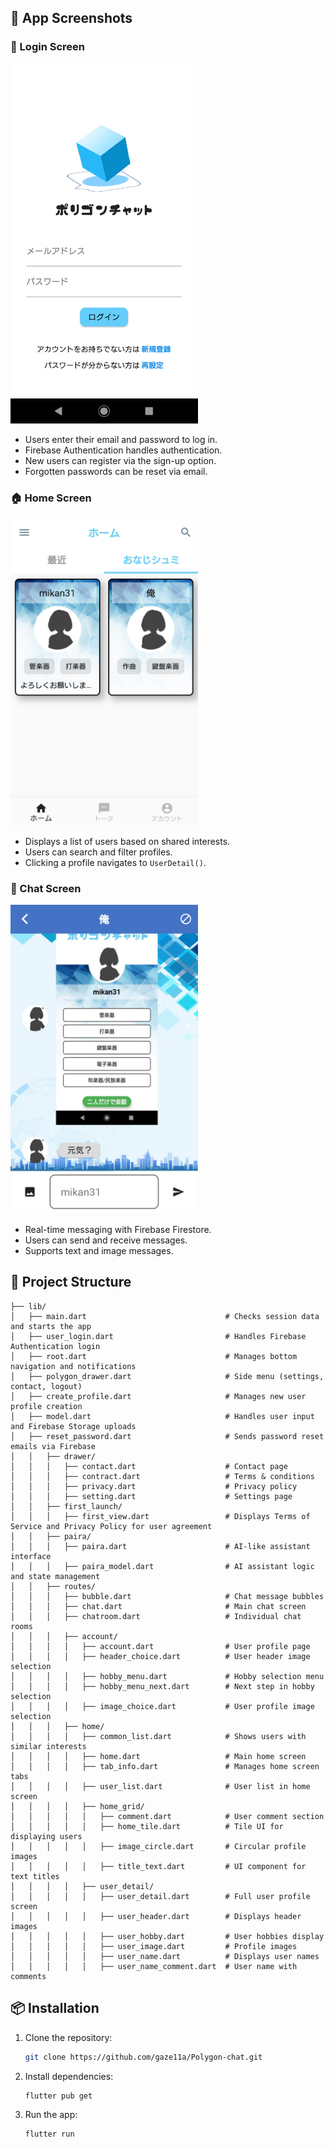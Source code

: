 ## 📱 App Screenshots

### 🔑 Login Screen
<img src="./assets/screenshots/login_screen.png" alt="Login Screen" width="300">

- Users enter their email and password to log in.
- Firebase Authentication handles authentication.
- New users can register via the sign-up option.
- Forgotten passwords can be reset via email.

### 🏠 Home Screen
<img src="./assets/screenshots/home_screen.png" alt="Home Screen" width="300">

- Displays a list of users based on shared interests.
- Users can search and filter profiles.
- Clicking a profile navigates to `UserDetail()`.

### 💬 Chat Screen
<img src="./assets/screenshots/chat_screen.png" alt="Chat Screen" width="300">

- Real-time messaging with Firebase Firestore.
- Users can send and receive messages.
- Supports text and image messages.

## 📂 Project Structure

```
├── lib/
│   ├── main.dart                               # Checks session data and starts the app
│   ├── user_login.dart                         # Handles Firebase Authentication login
│   ├── root.dart                               # Manages bottom navigation and notifications
│   ├── polygon_drawer.dart                     # Side menu (settings, contact, logout)
│   ├── create_profile.dart                     # Manages new user profile creation
│   ├── model.dart                              # Handles user input and Firebase Storage uploads
│   ├── reset_password.dart                     # Sends password reset emails via Firebase
│   │   ├── drawer/
│   │   │   ├── contact.dart                    # Contact page
│   │   │   ├── contract.dart                   # Terms & conditions
│   │   │   ├── privacy.dart                    # Privacy policy
│   │   │   ├── setting.dart                    # Settings page
│   │   ├── first_launch/
│   │   │   ├── first_view.dart                 # Displays Terms of Service and Privacy Policy for user agreement
│   │   ├── paira/
│   │   │   ├── paira.dart                      # AI-like assistant interface
│   │   │   ├── paira_model.dart                # AI assistant logic and state management
│   │   ├── routes/
│   │   │   ├── bubble.dart                     # Chat message bubbles
│   │   │   ├── chat.dart                       # Main chat screen
│   │   │   ├── chatroom.dart                   # Individual chat rooms
│   │   │   ├── account/
│   │   │   │   ├── account.dart                # User profile page
│   │   │   │   ├── header_choice.dart          # User header image selection
│   │   │   │   ├── hobby_menu.dart             # Hobby selection menu
│   │   │   │   ├── hobby_menu_next.dart        # Next step in hobby selection
│   │   │   │   ├── image_choice.dart           # User profile image selection
│   │   │   ├── home/
│   │   │   │   ├── common_list.dart            # Shows users with similar interests
│   │   │   │   ├── home.dart                   # Main home screen
│   │   │   │   ├── tab_info.dart               # Manages home screen tabs
│   │   │   │   ├── user_list.dart              # User list in home screen
│   │   │   │   ├── home_grid/
│   │   │   │   │   ├── comment.dart            # User comment section
│   │   │   │   │   ├── home_tile.dart          # Tile UI for displaying users
│   │   │   │   │   ├── image_circle.dart       # Circular profile images
│   │   │   │   │   ├── title_text.dart         # UI component for text titles
│   │   │   │   ├── user_detail/
│   │   │   │   │   ├── user_detail.dart        # Full user profile screen
│   │   │   │   │   ├── user_header.dart        # Displays header images
│   │   │   │   │   ├── user_hobby.dart         # User hobbies display
│   │   │   │   │   ├── user_image.dart         # Profile images
│   │   │   │   │   ├── user_name.dart          # Displays user names
│   │   │   │   │   ├── user_name_comment.dart  # User name with comments
```

## 📦 Installation
1. Clone the repository:
   ```sh
   git clone https://github.com/gaze11a/Polygon-chat.git
   ```
2. Install dependencies:
   ```sh
   flutter pub get
   ```
3. Run the app:
   ```sh
   flutter run
   ```

